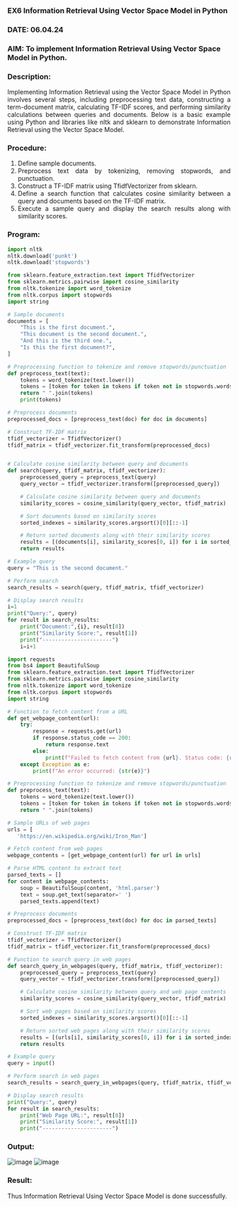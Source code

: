 ### EX6 Information Retrieval Using Vector Space Model in Python
### DATE: 06.04.24
### AIM: To implement Information Retrieval Using Vector Space Model in Python.
### Description: 
<div align = "justify">
Implementing Information Retrieval using the Vector Space Model in Python involves several steps, including preprocessing text data, constructing a term-document matrix, 
calculating TF-IDF scores, and performing similarity calculations between queries and documents. Below is a basic example using Python and libraries like nltk and 
sklearn to demonstrate Information Retrieval using the Vector Space Model.

### Procedure:
1. Define sample documents.
2. Preprocess text data by tokenizing, removing stopwords, and punctuation.
3. Construct a TF-IDF matrix using TfidfVectorizer from sklearn.
4. Define a search function that calculates cosine similarity between a query and documents based on the TF-IDF matrix.
5. Execute a sample query and display the search results along with similarity scores.

### Program:

```python
import nltk
nltk.download('punkt')
nltk.download('stopwords')

from sklearn.feature_extraction.text import TfidfVectorizer
from sklearn.metrics.pairwise import cosine_similarity
from nltk.tokenize import word_tokenize
from nltk.corpus import stopwords
import string

# Sample documents
documents = [
    "This is the first document.",
    "This document is the second document.",
    "And this is the third one.",
    "Is this the first document?",
]

# Preprocessing function to tokenize and remove stopwords/punctuation
def preprocess_text(text):
    tokens = word_tokenize(text.lower())
    tokens = [token for token in tokens if token not in stopwords.words("english") and token not in string.punctuation]
    return " ".join(tokens)
    print(tokens)

# Preprocess documents
preprocessed_docs = [preprocess_text(doc) for doc in documents]

# Construct TF-IDF matrix
tfidf_vectorizer = TfidfVectorizer()
tfidf_matrix = tfidf_vectorizer.fit_transform(preprocessed_docs)


# Calculate cosine similarity between query and documents
def search(query, tfidf_matrix, tfidf_vectorizer):
    preprocessed_query = preprocess_text(query)
    query_vector = tfidf_vectorizer.transform([preprocessed_query])

    # Calculate cosine similarity between query and documents
    similarity_scores = cosine_similarity(query_vector, tfidf_matrix)

    # Sort documents based on similarity scores
    sorted_indexes = similarity_scores.argsort()[0][::-1]

    # Return sorted documents along with their similarity scores
    results = [(documents[i], similarity_scores[0, i]) for i in sorted_indexes]
    return results

# Example query
query = "This is the second document."

# Perform search
search_results = search(query, tfidf_matrix, tfidf_vectorizer)

# Display search results
i=1
print("Query:", query)
for result in search_results:
    print("Document:",{i}, result[0])
    print("Similarity Score:", result[1])
    print("----------------------")
    i=i+1
```
```python
import requests
from bs4 import BeautifulSoup
from sklearn.feature_extraction.text import TfidfVectorizer
from sklearn.metrics.pairwise import cosine_similarity
from nltk.tokenize import word_tokenize
from nltk.corpus import stopwords
import string

# Function to fetch content from a URL
def get_webpage_content(url):
    try:
        response = requests.get(url)
        if response.status_code == 200:
            return response.text
        else:
            print(f"Failed to fetch content from {url}. Status code: {response.status_code}")
    except Exception as e:
        print(f"An error occurred: {str(e)}")

# Preprocessing function to tokenize and remove stopwords/punctuation
def preprocess_text(text):
    tokens = word_tokenize(text.lower())
    tokens = [token for token in tokens if token not in stopwords.words("english") and token not in string.punctuation]
    return " ".join(tokens)

# Sample URLs of web pages
urls = [
   'https://en.wikipedia.org/wiki/Iron_Man']

# Fetch content from web pages
webpage_contents = [get_webpage_content(url) for url in urls]

# Parse HTML content to extract text
parsed_texts = []
for content in webpage_contents:
    soup = BeautifulSoup(content, 'html.parser')
    text = soup.get_text(separator=' ')
    parsed_texts.append(text)

# Preprocess documents
preprocessed_docs = [preprocess_text(doc) for doc in parsed_texts]

# Construct TF-IDF matrix
tfidf_vectorizer = TfidfVectorizer()
tfidf_matrix = tfidf_vectorizer.fit_transform(preprocessed_docs)

# Function to search query in web pages
def search_query_in_webpages(query, tfidf_matrix, tfidf_vectorizer):
    preprocessed_query = preprocess_text(query)
    query_vector = tfidf_vectorizer.transform([preprocessed_query])

    # Calculate cosine similarity between query and web page contents
    similarity_scores = cosine_similarity(query_vector, tfidf_matrix)

    # Sort web pages based on similarity scores
    sorted_indexes = similarity_scores.argsort()[0][::-1]

    # Return sorted web pages along with their similarity scores
    results = [(urls[i], similarity_scores[0, i]) for i in sorted_indexes]
    return results

# Example query
query = input()

# Perform search in web pages
search_results = search_query_in_webpages(query, tfidf_matrix, tfidf_vectorizer)

# Display search results
print("Query:", query)
for result in search_results:
    print("Web Page URL:", result[0])
    print("Similarity Score:", result[1])
    print("----------------------")
```

### Output:
![image](https://github.com/Evangelin-Ruth/WDM_EXP6/assets/94219798/c40d444d-05e5-4e38-8042-bcd39f08a151)
![image](https://github.com/Evangelin-Ruth/WDM_EXP6/assets/94219798/83b11005-e26e-4740-ad3d-52fdba0e8547)


### Result:
Thus Information Retrieval Using Vector Space Model is done successfully.

